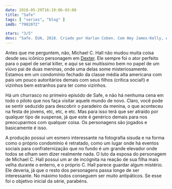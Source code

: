 ```yaml
---
date: 2018-05-29T16:19:06-03:00
title: "Safe"
tags: [ "series", "blog" ]
imdb: "7902072"

stars: "3/5"
desc: "Safe. EUA, 2018. Criado por Harlan Coben. Com Amy James-Kelly, Amanda Abbington, Michael C. Hall."
---
```

Antes que me perguntem, não, Michael C. Hall não mudou muita coisa desde seu icônico personagem em [Dexter](/dexter-s08-final). Ele sempre foi o ator perfeito para o papel de serial killer, e aqui se sai muitíssimo bem no papel de um viúvo pai de duas meninas, onde uma delas some misteriosamente. Estamos em um condomínio fechado da classe média alta americana com pais um pouco autoritários demais com seus filhos (crítica social!) e vizinhos bem estranhos para ter como vizinhos.

Há um churrasco no primeiro episódo de Safe, e não há nenhuma cena em todo o piloto que nos faça visitar aquele mundo de novo. Claro, você pode se sentir seduzido para descobrir o paradeiro da menina, o que aconteceu na festa de jovens, etc, etc, e etc. Mas para isso terá que ser atraído por qualquer tipo de suspense, já que este é genérico demais para nos preocuparmos com qualquer coisa. Os personagens são jogados e basicamente é isso.

A produção possui um esmero interessante na fotografia sisuda e na forma como o próprio condomínio é retratado, como um lugar onde há eventos sociais para confraternização que no fundo é um grande elevador onde todos se olham sem dizer realmente nada. O luto da esposa do personagem de Michael C. Hall possui um ar de incógnita na reação de sua filha mais velha durante o enterro, e o próprio C. Hall parece guardar algum mistério. Ele deveria, já que o resto dos personagens passa longe de ser interessante. No máximo todos conseguem ser muito antipáticos. Se esse foi o objetivo inicial da série, parabéns.
